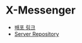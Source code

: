 # X-Messenger

- [배포 링크](https://beautiful-hummingbird-0ed56a.netlify.app)
- [Server Repository](https://github.com/wandakim/X_Messenger)
